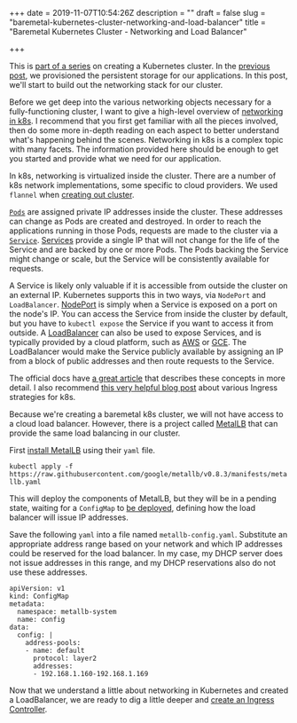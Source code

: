 +++
date = 2019-11-07T10:54:26Z
description = ""
draft = false
slug = "baremetal-kubernetes-cluster-networking-and-load-balancer"
title = "Baremetal Kubernetes Cluster - Networking and Load Balancer"

+++


This is [part of a series](__GHOST_URL__/baremetal-kubernetes-cluster-start-to-finish/) on creating a Kubernetes cluster. In the [previous post](__GHOST_URL__/baremetal-kubernetes-cluster-persistant-volumes/), we provisioned the persistent storage for our applications. In this post, we'll start to build out the networking stack for our cluster.

Before we get deep into the various networking objects necessary for a fully-functioning cluster, I want to give a high-level overview of [networking in k8s](https://kubernetes.io/docs/concepts/cluster-administration/networking/). I recommend that you first get familiar with all the pieces involved, then do some more in-depth reading on each aspect to better understand what's happening behind the scenes. Networking in k8s is a complex topic with many facets. The information provided here should be enough to get you started and provide what we need for our application.

In k8s, networking is virtualized inside the cluster. There are a number of k8s network implementations, some specific to cloud providers. We used `flannel` when [creating out cluster](__GHOST_URL__/baremetal-kubernetes-cluster-create-the-cluster/).

[`Pods`](https://kubernetes.io/docs/concepts/workloads/pods/pod/) are assigned private IP addresses inside the cluster. These addresses can change as Pods are created and destroyed. In order to reach the applications running in those Pods, requests are made to the cluster via a [`Service`](https://kubernetes.io/docs/concepts/services-networking/service/). [Services](https://kubernetes.io/docs/concepts/services-networking/service/) provide a single IP that will not change for the life of the Service and are backed by one or more Pods. The Pods backing the Service might change or scale, but the Service will be consistently available for requests.

A Service is likely only valuable if it is accessible from outside the cluster on an external IP. Kubernetes supports this in two ways, via `NodePort` and `LoadBalancer`. [NodePort](https://kubernetes.io/docs/concepts/services-networking/service/#nodeport) is simply when a Service is exposed on a port on the node's IP. You can access the Service from inside the cluster by default, but you have to `kubectl expose` the Service if you want to access it from outside. A [LoadBalancer](https://kubernetes.io/docs/concepts/services-networking/service/#loadbalancer) can also be used to expose Services, and is typically provided by a cloud platform, such as [AWS](https://docs.aws.amazon.com/elasticloadbalancing/latest/network/introduction.html) or [GCE](https://cloud.google.com/load-balancing/). The LoadBalancer would make the Service publicly available by assigning an IP from a block of public addresses and then route requests to the Service.

The official docs have [a great article](https://kubernetes.io/docs/concepts/services-networking/connect-applications-service/) that describes these concepts in more detail. I also recommend [this very helpful blog post](https://blog.getambassador.io/kubernetes-ingress-nodeport-load-balancers-and-ingress-controllers-6e29f1c44f2d) about various Ingress strategies for k8s.

Because we're creating a baremetal k8s cluster, we will not have access to a cloud load balancer. However, there is a project called [MetalLB](https://metallb.universe.tf/) that can provide the same load balancing in our cluster.

First [install MetalLB](https://metallb.universe.tf/installation/) using their `yaml` file.

`kubectl apply -f https://raw.githubusercontent.com/google/metallb/v0.8.3/manifests/metallb.yaml`

This will deploy the components of MetalLB, but they will be in a pending state, waiting for a `ConfigMap` to [be deployed](https://metallb.universe.tf/configuration/), defining how the load balancer will issue IP addresses.

Save the following `yaml` into a file named `metallb-config.yaml`. Substitute an appropriate address range based on your network and which IP addresses could be reserved for the load balancer. In my case, my DHCP server does not issue addresses in this range, and my DHCP reservations also do not use these addresses.

```
apiVersion: v1
kind: ConfigMap
metadata:
  namespace: metallb-system
  name: config
data:
  config: |
    address-pools:
    - name: default
      protocol: layer2
      addresses:
      - 192.168.1.160-192.168.1.169
```

Now that we understand a little about networking in Kubernetes and created a LoadBalancer, we are ready to dig a little deeper and [create an Ingress Controller](__GHOST_URL__/baremetal-kubernetes-cluster-ingress-controller/).

